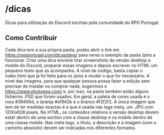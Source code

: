 # /dicas
Dicas para utilização do Discord escritas pela comunidade do RPG Portugal.

## Como Contribuir
Cada dica tem a sua própria pasta, podes abrir o link em https://rpgportugal.com/dicas/pins/ para veres o exemplo da pasta /pins a funcionar. Criar uma dica envolve tirar screenshots da versão desktop e mobile do Discord, preparar essas imagens e depois escrever no HTML um pequeno texto que as acompanha. A nível de código, basta copiar o index.html que já foi feito para os /pins e mudar o que for necessário. A nível das imagens, para que qualquer pessoa possa fazer a edição sem precisar de instalar ou comprar nada, sugerimos o https://www.photopea.com/ e, por isso, na pasta também estão alguns ficheiros .PSD que foram usados. Em geral, a paleta de cores usada é o roxo #39456d, o laranja #ef942b e o branco #f2f2f2. A única imagem que tem de ter medidas exactas é a que é usada nas tags meta, um .JPG com 1200x628 pixeis. No HTML, os conteúdos relativos à versão desktop devem estar dentro de uma section com a classe desktop e os mobile dentro de uma classe mobile. Nas meta tags, o título, a descrição e a imagem (com o caminho absoluto) devem ser indicadas nos diferentes formatos.
